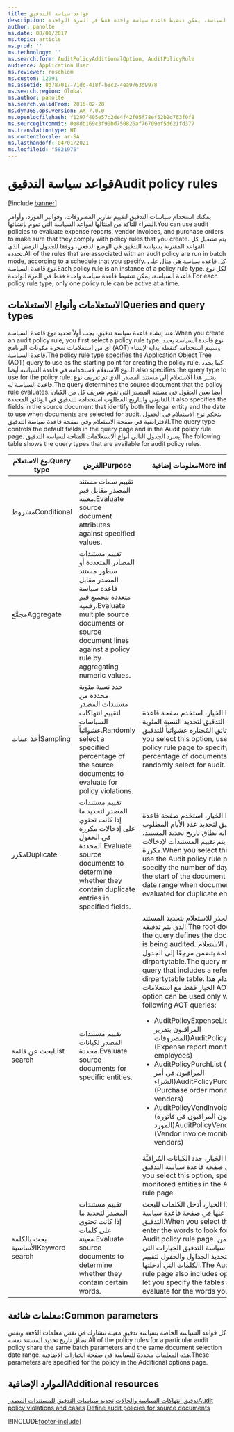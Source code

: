 ```yaml
---
title: قواعد سياسة التدقيق
description: يمكنك استخدام سياسات التدقيق لتقييم تقارير المصروفات، وفواتير المورد، وأوامر الشراء للتأكد من امتثالها لقواعد السياسة التي تقوم بإنشائها. يتم تشغيل كل القواعد المقترنة بسياسة التدقيق في الوضع الدفعي، ووفقا للجدول الزمني الذي تحدده.  كل قاعدة سياسة هي مثال على نوع قاعدة السياسة. لكل نوع قاعدة السياسة، يمكن تنشيط قاعدة سياسة واحدة فقط في المرة الواحدة.
author: panolte
ms.date: 08/01/2017
ms.topic: article
ms.prod: ''
ms.technology: ''
ms.search.form: AuditPolicyAdditionalOption, AuditPolicyRule
audience: Application User
ms.reviewer: roschlom
ms.custom: 12991
ms.assetid: 8d787017-71dc-418f-b8c2-4ea9763d9978
ms.search.region: Global
ms.author: panolte
ms.search.validFrom: 2016-02-28
ms.dyn365.ops.version: AX 7.0.0
ms.openlocfilehash: f1297f405e57c2de4f42f05f78ef52b2d763f0f8
ms.sourcegitcommit: 0e8db169c3f90bd750826af76709ef5d621fd377
ms.translationtype: HT
ms.contentlocale: ar-SA
ms.lasthandoff: 04/01/2021
ms.locfileid: "5821975"
---
```

# <a name="audit-policy-rules"></a><span data-ttu-id="e1d00-106">قواعد سياسة التدقيق</span><span class="sxs-lookup"><span data-stu-id="e1d00-106">Audit policy rules</span></span>

[!include [banner](../includes/banner.md)]

<span data-ttu-id="e1d00-107">يمكنك استخدام سياسات التدقيق لتقييم تقارير المصروفات، وفواتير المورد، وأوامر الشراء للتأكد من امتثالها لقواعد السياسة التي تقوم بإنشائها.</span><span class="sxs-lookup"><span data-stu-id="e1d00-107">You can use audit policies to evaluate expense reports, vendor invoices, and purchase orders to make sure that they comply with policy rules that you create.</span></span> <span data-ttu-id="e1d00-108">يتم تشغيل كل القواعد المقترنة بسياسة التدقيق في الوضع الدفعي، ووفقا للجدول الزمني الذي تحدده.</span><span class="sxs-lookup"><span data-stu-id="e1d00-108">All of the rules that are associated with an audit policy are run in batch mode, according to a schedule that you specify.</span></span>  <span data-ttu-id="e1d00-109">كل قاعدة سياسة هي مثال على نوع قاعدة السياسة.</span><span class="sxs-lookup"><span data-stu-id="e1d00-109">Each policy rule is an instance of a policy rule type.</span></span> <span data-ttu-id="e1d00-110">لكل نوع قاعدة السياسة، يمكن تنشيط قاعدة سياسة واحدة فقط في المرة الواحدة.</span><span class="sxs-lookup"><span data-stu-id="e1d00-110">For each policy rule type, only one policy rule can be active at a time.</span></span> 

<a name="queries-and-query-types"></a><span data-ttu-id="e1d00-111">الاستعلامات وأنواع الاستعلامات</span><span class="sxs-lookup"><span data-stu-id="e1d00-111">Queries and query types</span></span>
-----------------------

<span data-ttu-id="e1d00-112">عند إنشاء قاعدة سياسة تدقيق، يجب أولاً تحديد نوع قاعدة السياسة.</span><span class="sxs-lookup"><span data-stu-id="e1d00-112">When you create an audit policy rule, you first select a policy rule type.</span></span> <span data-ttu-id="e1d00-113">نوع قاعدة السياسة يحدد أي من استعلامات ‏‫شجرة مكونات البرنامج‬ (AOT) وسيتم استخدامه كنقطة بداية لإنشاء قاعدة السياسة.</span><span class="sxs-lookup"><span data-stu-id="e1d00-113">The policy rule type specifies the Application Object Tree (AOT) query to use as the starting point for creating the policy rule.</span></span> <span data-ttu-id="e1d00-114">كما يحدد نوع الاستعلام ﻻستخدامه في قاعدة السياسة أيضا.</span><span class="sxs-lookup"><span data-stu-id="e1d00-114">It also specifies the query type to use for the policy rule.</span></span> <span data-ttu-id="e1d00-115">يشير هذا الاستعلام إلى مستند المصدر الذي تم تعريف نوع قاعدة السياسة له.</span><span class="sxs-lookup"><span data-stu-id="e1d00-115">The query determines the source document that the policy rule evaluates.</span></span> <span data-ttu-id="e1d00-116">أيضا يعين الحقول في مستند المصدر التي تقوم بتعريف كل من الكيان القانوني والتاريخ المطلوب استخدامه للتدقيق في الوثائق المحددة.</span><span class="sxs-lookup"><span data-stu-id="e1d00-116">It also specifies the fields in the source document that identify both the legal entity and the date to use when documents are selected for audit.</span></span> <span data-ttu-id="e1d00-117">يتحكم نوع الاستعلام في الحقول الافتراضية في صفحة الاستعلام وفي صفحة قاعدة سياسة التدقيق.</span><span class="sxs-lookup"><span data-stu-id="e1d00-117">The query type controls the default fields in the query page and in the Audit policy rule page.</span></span> <span data-ttu-id="e1d00-118">يسرد الجدول التالي أنواع الاستعلامات المتاحة لسياسة التدقيق.</span><span class="sxs-lookup"><span data-stu-id="e1d00-118">The following table shows the query types that are available for audit policy rules.</span></span>

<table>
<colgroup>
<col width="33%" />
<col width="33%" />
<col width="33%" />
</colgroup>
<thead>
<tr class="header">
<th><span data-ttu-id="e1d00-119">نوع الاستعلام</span><span class="sxs-lookup"><span data-stu-id="e1d00-119">Query type</span></span></th>
<th><span data-ttu-id="e1d00-120">الغرض</span><span class="sxs-lookup"><span data-stu-id="e1d00-120">Purpose</span></span></th>
<th><span data-ttu-id="e1d00-121">معلومات إضافية</span><span class="sxs-lookup"><span data-stu-id="e1d00-121">More information</span></span></th>
</tr>
</thead>
<tbody>
<tr class="odd">
<td><span data-ttu-id="e1d00-122">مشروط</span><span class="sxs-lookup"><span data-stu-id="e1d00-122">Conditional</span></span></td>
<td><span data-ttu-id="e1d00-123">تقييم سمات مستند المصدر مقابل قيم معينة.</span><span class="sxs-lookup"><span data-stu-id="e1d00-123">Evaluate source document attributes against specified values.</span></span></td>
<td></td>
</tr>
<tr class="even">
<td><span data-ttu-id="e1d00-124">مجمَّع</span><span class="sxs-lookup"><span data-stu-id="e1d00-124">Aggregate</span></span></td>
<td><span data-ttu-id="e1d00-125">تقييم مستندات المصادر المتعددة أو سطور مستند المصدر مقابل قاعدة سياسة متعددة بتجميع قيم رقمية.</span><span class="sxs-lookup"><span data-stu-id="e1d00-125">Evaluate multiple source documents or source document lines against a policy rule by aggregating numeric values.</span></span></td>
<td></td>
</tr>
<tr class="odd">
<td><span data-ttu-id="e1d00-126">أخذ عينات</span><span class="sxs-lookup"><span data-stu-id="e1d00-126">Sampling</span></span></td>
<td><span data-ttu-id="e1d00-127">حدد نسبة مئوية محددة من مستندات المصدر لتقييم انتهاكات السياسات عشوائياً.</span><span class="sxs-lookup"><span data-stu-id="e1d00-127">Randomly select a specified percentage of the source documents to evaluate for policy violations.</span></span></td>
<td><span data-ttu-id="e1d00-128">عند تحديد هذا الخيار، استخدم صفحة قاعدة سياسة التدقيق لتحديد النسبة المئوية للوثائق المُختارة عشوائياً للتدقيق.</span><span class="sxs-lookup"><span data-stu-id="e1d00-128">When you select this option, use the Audit policy rule page to specify the percentage of documents to randomly select for audit.</span></span></td>
</tr>
<tr class="even">
<td><span data-ttu-id="e1d00-129">مكرر</span><span class="sxs-lookup"><span data-stu-id="e1d00-129">Duplicate</span></span></td>
<td><span data-ttu-id="e1d00-130">تقييم مستندات المصدر لتحديد ما إذا كانت تحتوي على إدخالات مكررة في الحقول المحددة.</span><span class="sxs-lookup"><span data-stu-id="e1d00-130">Evaluate source documents to determine whether they contain duplicate entries in specified fields.</span></span></td>
<td><span data-ttu-id="e1d00-131">عند تحديد هذا الخيار، استخدم صفحة قاعدة سياسة التدقيق لتحديد عدد الأيام المطلوب إضافتها إلى بداية نطاق تاريخ تحديد المستند، عندما يتم تقييم المستندات لإدخالات مكررة.</span><span class="sxs-lookup"><span data-stu-id="e1d00-131">When you select this option, use the Audit policy rule page to specify the number of days to add to the start of the document selection date range when documents are evaluated for duplicate entries.</span></span></td>
</tr>
<tr class="odd">
<td><span data-ttu-id="e1d00-132">بحث عن قائمة</span><span class="sxs-lookup"><span data-stu-id="e1d00-132">List search</span></span></td>
<td><span data-ttu-id="e1d00-133">تقييم مستندات المصدر لكيانات محددة.</span><span class="sxs-lookup"><span data-stu-id="e1d00-133">Evaluate source documents for specific entities.</span></span></td>
<td><span data-ttu-id="e1d00-134">وتقوم وثيقة الجذر للاستعلام بتحديد المستند الذي يتم تدقيقه.</span><span class="sxs-lookup"><span data-stu-id="e1d00-134">The root document of the query defines the document that is being audited.</span></span> <span data-ttu-id="e1d00-135">يجب أن يكون الاستعلام استعلام قائمة يتضمن مرجعًا إلى الجدول dirpartytable.</span><span class="sxs-lookup"><span data-stu-id="e1d00-135">The query must be a list query that includes a reference to the dirpartytable table.</span></span> <span data-ttu-id="e1d00-136">يمكن استخدام هذا الخيار فقط مع استعلامات AOT:</span><span class="sxs-lookup"><span data-stu-id="e1d00-136">This option can be used only with the following AOT queries:</span></span>
<ul>
<li><span data-ttu-id="e1d00-137"><span class="ui">AuditPolicyExpenseList</span> (الموظفون المراقبون بتقرير المصروفات)</span><span class="sxs-lookup"><span data-stu-id="e1d00-137"><span class="ui">AuditPolicyExpenseList</span> (Expense report monitored employees)</span></span></li>
<li><span data-ttu-id="e1d00-138"><span class="ui">AuditPolicyPurchList</span> (الموردون المراقبون في أمر الشراء)</span><span class="sxs-lookup"><span data-stu-id="e1d00-138"><span class="ui">AuditPolicyPurchList</span> (Purchase order monitored vendors)</span></span></li>
<li><span data-ttu-id="e1d00-139"><span class="ui">AuditPolicyVendInvoiceList</span> (الموردون المراقبون في فاتورة المورد)</span><span class="sxs-lookup"><span data-stu-id="e1d00-139"><span class="ui">AuditPolicyVendInvoiceList</span> (Vendor invoice monitored vendors)</span></span></li>
</ul>
<span data-ttu-id="e1d00-140">عند تحديد هذا الخيار، حدد الكيانات المُراقبَّة في صفحة قاعدة سياسة التدقيق.</span><span class="sxs-lookup"><span data-stu-id="e1d00-140">When you select this option, specify the monitored entities in the Audit policy rule page.</span></span></td>
</tr>
<tr class="even">
<td><span data-ttu-id="e1d00-141">بحث بالكلمة الأساسية</span><span class="sxs-lookup"><span data-stu-id="e1d00-141">Keyword search</span></span></td>
<td><span data-ttu-id="e1d00-142">تقييم مستندات المصدر لتحديد ما إذا كانت تحتوي على كلمات معينة.</span><span class="sxs-lookup"><span data-stu-id="e1d00-142">Evaluate source documents to determine whether they contain certain words.</span></span></td>
<td><span data-ttu-id="e1d00-143">عند تحديد هذا الخيار، أدخل الكلمات للبحث عنها في صفحة قاعدة سياسة التدقيق.</span><span class="sxs-lookup"><span data-stu-id="e1d00-143">When you select this option, enter the words to look for in the Audit policy rule page.</span></span> <span data-ttu-id="e1d00-144">كما تتضمن صفحة قاعدة سياسة التدقيق الخيارات التي تسمح لك بتحديد الجداول والحقول لتقييم الكلمات التي أدخلتها.</span><span class="sxs-lookup"><span data-stu-id="e1d00-144">The Audit policy rule page also includes options that let you specify the tables and fields to evaluate for the words you entered.</span></span></td>
</tr>
</tbody>
</table>

## <a name="common-parameters"></a><span data-ttu-id="e1d00-145">معلمات شائعة:</span><span class="sxs-lookup"><span data-stu-id="e1d00-145">Common parameters</span></span>
<span data-ttu-id="e1d00-146">كل قواعد السياسة الخاصة بسياسة تدقيق معينة تتشارك في نفس معلمات الدُفعة ونفس نطاق تاريخ تحديد المستند نفسه.</span><span class="sxs-lookup"><span data-stu-id="e1d00-146">All of the policy rules for a particular audit policy share the same batch parameters and the same document selection date range.</span></span> <span data-ttu-id="e1d00-147">هذه المعلمات محددة للسياسة في صفحة الخيارات الإضافية.</span><span class="sxs-lookup"><span data-stu-id="e1d00-147">These parameters are specified for the policy in the Additional options page.</span></span>



<a name="additional-resources"></a><span data-ttu-id="e1d00-148">الموارد الإضافية</span><span class="sxs-lookup"><span data-stu-id="e1d00-148">Additional resources</span></span>
--------

<span data-ttu-id="e1d00-149">[تدقيق انتهاكات السياسة والحالات](audit-policy-violations-cases.md)
[تحديد سياسات التدقيق‬ للمستندات المصدر](tasks/define-audit-policies-source-documents.md)</span><span class="sxs-lookup"><span data-stu-id="e1d00-149">[Audit policy violations and cases](audit-policy-violations-cases.md)
[Define audit policies for source documents](tasks/define-audit-policies-source-documents.md)</span></span>




[!INCLUDE[footer-include](../../includes/footer-banner.md)]